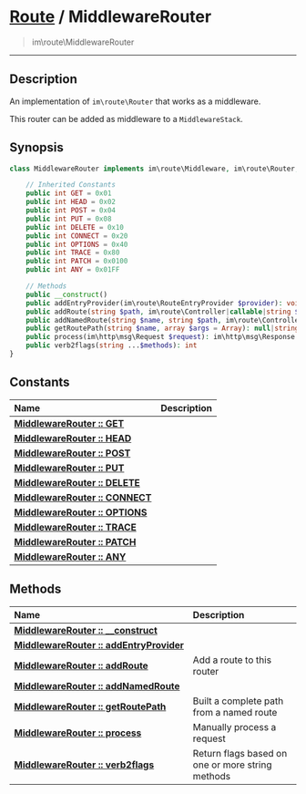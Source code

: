 # [Route](route.md) / MiddlewareRouter
 > im\route\MiddlewareRouter
____

## Description
An implementation of `im\route\Router` that works as a middleware.

This router can be added as middleware to a `MiddlewareStack`.

## Synopsis
```php
class MiddlewareRouter implements im\route\Middleware, im\route\Router, im\http\Verbs, im\route\RouteEngine uses im\http\res\VerbsImpl {

    // Inherited Constants
    public int GET = 0x01
    public int HEAD = 0x02
    public int POST = 0x04
    public int PUT = 0x08
    public int DELETE = 0x10
    public int CONNECT = 0x20
    public int OPTIONS = 0x40
    public int TRACE = 0x80
    public int PATCH = 0x0100
    public int ANY = 0x01FF

    // Methods
    public __construct()
    public addEntryProvider(im\route\RouteEntryProvider $provider): void
    public addRoute(string $path, im\route\Controller|callable|string $controller, int $flags = im\http\Verbs::ANY): void
    public addNamedRoute(string $name, string $path, im\route\Controller|callable|string $controller, int $flags = im\http\Verbs::ANY): void
    public getRoutePath(string $name, array $args = Array): null|string
    public process(im\http\msg\Request $request): im\http\msg\Response
    public verb2flags(string ...$methods): int
}
```

## Constants
| Name | Description |
| :--- | :---------- |
| [__MiddlewareRouter&nbsp;::&nbsp;GET__](route-MiddlewareRouter-prop_GET.md) |  |
| [__MiddlewareRouter&nbsp;::&nbsp;HEAD__](route-MiddlewareRouter-prop_HEAD.md) |  |
| [__MiddlewareRouter&nbsp;::&nbsp;POST__](route-MiddlewareRouter-prop_POST.md) |  |
| [__MiddlewareRouter&nbsp;::&nbsp;PUT__](route-MiddlewareRouter-prop_PUT.md) |  |
| [__MiddlewareRouter&nbsp;::&nbsp;DELETE__](route-MiddlewareRouter-prop_DELETE.md) |  |
| [__MiddlewareRouter&nbsp;::&nbsp;CONNECT__](route-MiddlewareRouter-prop_CONNECT.md) |  |
| [__MiddlewareRouter&nbsp;::&nbsp;OPTIONS__](route-MiddlewareRouter-prop_OPTIONS.md) |  |
| [__MiddlewareRouter&nbsp;::&nbsp;TRACE__](route-MiddlewareRouter-prop_TRACE.md) |  |
| [__MiddlewareRouter&nbsp;::&nbsp;PATCH__](route-MiddlewareRouter-prop_PATCH.md) |  |
| [__MiddlewareRouter&nbsp;::&nbsp;ANY__](route-MiddlewareRouter-prop_ANY.md) |  |

## Methods
| Name | Description |
| :--- | :---------- |
| [__MiddlewareRouter&nbsp;::&nbsp;\_\_construct__](route-MiddlewareRouter-__construct.md) |  |
| [__MiddlewareRouter&nbsp;::&nbsp;addEntryProvider__](route-MiddlewareRouter-addEntryProvider.md) |  |
| [__MiddlewareRouter&nbsp;::&nbsp;addRoute__](route-MiddlewareRouter-addRoute.md) | Add a route to this router |
| [__MiddlewareRouter&nbsp;::&nbsp;addNamedRoute__](route-MiddlewareRouter-addNamedRoute.md) |  |
| [__MiddlewareRouter&nbsp;::&nbsp;getRoutePath__](route-MiddlewareRouter-getRoutePath.md) | Built a complete path from a named route |
| [__MiddlewareRouter&nbsp;::&nbsp;process__](route-MiddlewareRouter-process.md) | Manually process a request |
| [__MiddlewareRouter&nbsp;::&nbsp;verb2flags__](route-MiddlewareRouter-verb2flags.md) | Return flags based on one or more string methods |

